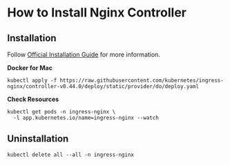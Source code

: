 # How to Install Nginx Controller

## Installation

Follow [Official Installation Guide](https://kubernetes.github.io/ingress-nginx/deploy/) for more information.

**Docker for Mac**

```
kubectl apply -f https://raw.githubusercontent.com/kubernetes/ingress-nginx/controller-v0.44.0/deploy/static/provider/do/deploy.yaml
```

**Check Resources**

```
kubectl get pods -n ingress-nginx \
  -l app.kubernetes.io/name=ingress-nginx --watch
```

## Uninstallation

```
kubectl delete all --all -n ingress-nginx
```
